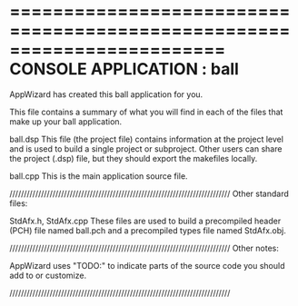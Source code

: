 ========================================================================
       CONSOLE APPLICATION : ball
========================================================================


AppWizard has created this ball application for you.  

This file contains a summary of what you will find in each of the files that
make up your ball application.

ball.dsp
    This file (the project file) contains information at the project level and
    is used to build a single project or subproject. Other users can share the
    project (.dsp) file, but they should export the makefiles locally.

ball.cpp
    This is the main application source file.


/////////////////////////////////////////////////////////////////////////////
Other standard files:

StdAfx.h, StdAfx.cpp
    These files are used to build a precompiled header (PCH) file
    named ball.pch and a precompiled types file named StdAfx.obj.


/////////////////////////////////////////////////////////////////////////////
Other notes:

AppWizard uses "TODO:" to indicate parts of the source code you
should add to or customize.

/////////////////////////////////////////////////////////////////////////////
